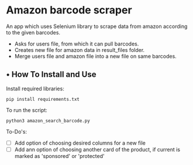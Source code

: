 # Amazon barcode scraper

An app which uses Selenium library to scrape data from amazon according to the given barcodes.
* Asks for users file, from which it can pull barcodes.
* Creates new file for amazon data in result_files folder.
* Merge users file and amazon file into a new file on same barcodes.

## • How To Install and Use

Install required libraries:
```
pip install requirements.txt
```
To run the script:
```
python3 amazon_search_barcode.py
```

To-Do's:
- [ ] Add option of choosing desired columns for a new file
- [ ] Add ann option of choosing another card of the product, if current is marked as 'sponsored' or 'protected'
